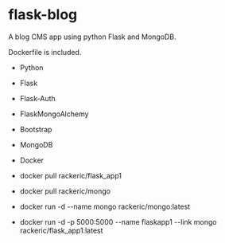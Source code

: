 # flask-blog

A blog CMS app using python Flask and MongoDB.

Dockerfile is included.

- Python
- Flask
- Flask-Auth
- FlaskMongoAlchemy
- Bootstrap
- MongoDB
- Docker

- docker pull rackeric/flask_app1
- docker pull rackeric/mongo

- docker run -d --name mongo rackeric/mongo:latest
- docker run -d -p 5000:5000 --name flaskapp1 --link mongo rackeric/flask_app1:latest
